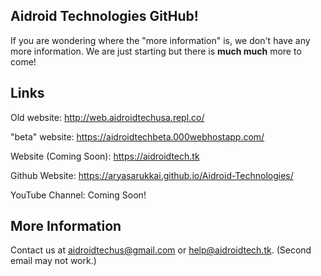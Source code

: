 ## Aidroid Technologies GitHub!
If you are wondering where the "more information" is, we don't have any more information.  We are just starting but there is **much much** more to come!

## Links
Old website: http://web.aidroidtechusa.repl.co/

"beta" website: https://aidroidtechbeta.000webhostapp.com/

Website (Coming Soon): https://aidroidtech.tk

Github Website: https://aryasarukkai.github.io/Aidroid-Technologies/

YouTube Channel: Coming Soon!

## More Information

Contact us at [aidroidtechus@gmail.com](mailto:aidroidtechus@gmail.com) or [help@aidroidtech.tk](mailto:help@aidroidtech.tk). (Second email may not work.)
